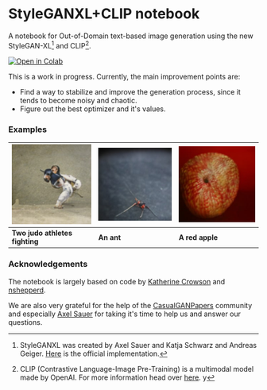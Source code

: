 # StyleGANXL+CLIP notebook

A notebook for Out-of-Domain text-based image generation using the new StyleGAN-XL[^1] and CLIP[^2].

<a href="https://colab.research.google.com/github/CasualGANPapers/unconditional-StyleGANXL-CLIP/blob/main/StyleganXL%2BCLIP.ipynb">
  <img src="https://colab.research.google.com/assets/colab-badge.svg"
      alt="Open in Colab"
  />
</a>

This is a work in progress. Currently, the main improvement points are:

- Find a way to stabilize and improve the generation process, since it tends to become noisy and chaotic.
- Figure out the best optimizer and it's values.

### Examples

| ![](misc/judo.jpg) | ![](misc/ant.jpg) | ![](misc/apple.jpg) |
| ----------- | ----------- | ----------- |
| **Two judo athletes fighting** | **An ant** | **A red apple** |

### Acknowledgements

The notebook is largely based on code by [Katherine Crowson](https://github.com/crowsonkb) and [nshepperd](https://github.com/nshepperd).

We are also very grateful for the help of the [CasualGANPapers](https://github.com/CasualGANPapers) community and especially [Axel Sauer](https://github.com/xl-sr) for taking it's time to help us and answer our questions.

[^1]: StyleGANXL was created by Axel Sauer and Katja Schwarz and Andreas Geiger. [Here](https://github.com/autonomousvision/stylegan_xl) is the official implementation.

[^2]: CLIP (Contrastive Language-Image Pre-Training) is a multimodal model made by OpenAI. For more information head over [here](https://github.com/openai/CLIP).
y

